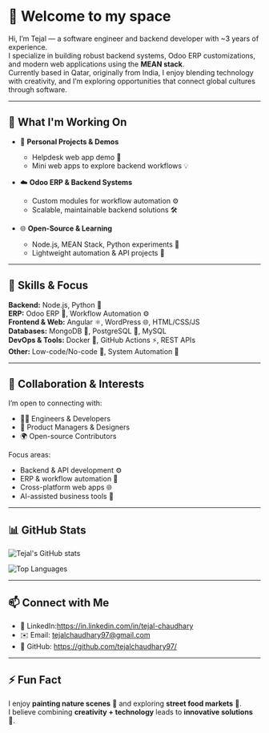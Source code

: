 # 👋 Welcome to my space

Hi, I’m Tejal — a software engineer and backend developer with ~3 years of experience.  
I specialize in building robust backend systems, Odoo ERP customizations, and modern web applications using the **MEAN stack**.  
Currently based in Qatar, originally from India, I enjoy blending technology with creativity, and I’m exploring opportunities that connect global cultures through software.

---

## 🧱 What I'm Working On

- 🚀 **Personal Projects & Demos**  
  - Helpdesk web app demo 📝  
  - Mini web apps to explore backend workflows 💡  

- ☁️ **Odoo ERP & Backend Systems**  
  - Custom modules for workflow automation ⚙️  
  - Scalable, maintainable backend solutions 🛠️  

- 🌐 **Open-Source & Learning**  
  - Node.js, MEAN Stack, Python experiments 🐍  
  - Lightweight automation & API projects 🔗  

---

## 🧠 Skills & Focus

**Backend:** Node.js, Python 🐍  
**ERP:** Odoo ERP 🏢, Workflow Automation ⚙️  
**Frontend & Web:** Angular ⚛️, WordPress 🌐, HTML/CSS/JS  
**Databases:** MongoDB 🍃, PostgreSQL 🐘, MySQL  
**DevOps & Tools:** Docker 🐳, GitHub Actions ⚡, REST APIs  
**Other:** Low-code/No-code 🧩, System Automation 🤖  

---

## 🤝 Collaboration & Interests

I’m open to connecting with:  
- 👨‍💻 Engineers & Developers  
- 🧩 Product Managers & Designers  
- 🌍 Open-source Contributors  

Focus areas:  
- Backend & API development ⚙️  
- ERP & workflow automation 🏢  
- Cross-platform web apps 🌐  
- AI-assisted business tools 🤖  

---

## 📊 GitHub Stats

![Tejal's GitHub stats](https://github-readme-stats.vercel.app/api?username=tejalchaudhary97&show_icons=true&theme=radical)  

![Top Languages](https://github-readme-stats.vercel.app/api/top-langs/?username=tejalchaudhary97&layout=compact&theme=radical)  

---

## 📫 Connect with Me

- 💼 LinkedIn:https://in.linkedin.com/in/tejal-chaudhary
- ✉️ Email: tejalchaudhary97@gmail.com
- 🐙 GitHub: https://github.com/tejalchaudhary97/

---

## ⚡ Fun Fact

I enjoy **painting nature scenes** 🎨 and exploring **street food markets** 🍜.  
I believe combining **creativity + technology** leads to **innovative solutions** 🌟.

<!--
**tejalchaudhary97/tejalchaudhary97** is a ✨ _special_ ✨ repository because its `README.md` (this file) appears on your GitHub profile.

Here are some ideas to get you started:

- 🔭 I’m currently working on ...
- 🌱 I’m currently learning ...
- 👯 I’m looking to collaborate on ...
- 🤔 I’m looking for help with ...
- 💬 Ask me about ...
- 📫 How to reach me: ...
- 😄 Pronouns: ...
- ⚡ Fun fact: ...
-->
